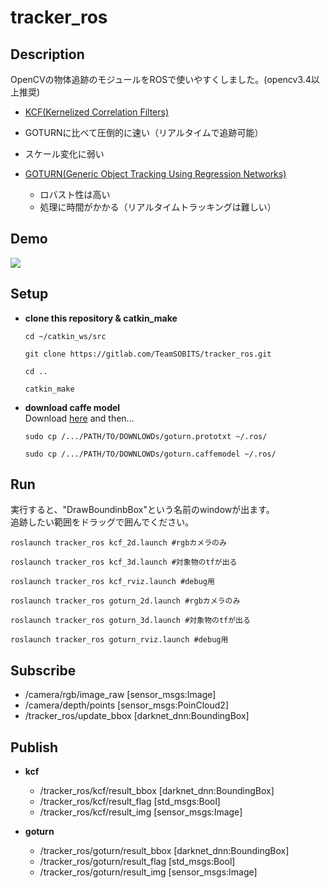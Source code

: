 # tracker_ros

## Description
OpenCVの物体追跡のモジュールをROSで使いやすくしました。(opencv3.4以上推奨)

- [KCF(Kernelized Correlation Filters)](https://www.slideshare.net/hitoshinishimura75/kcf-75287109)
 - GOTURNに比べて圧倒的に速い（リアルタイムで追跡可能）
 - スケール変化に弱い

- [GOTURN(Generic Object Tracking Using Regression Networks)](https://qiita.com/nonbiri15/items/ca3d43acea0ccd43d412#goturn-tracker)  
  - ロバスト性は高い
  - 処理に時間がかかる（リアルタイムトラッキングは難しい）

## Demo  
![](gif/demo.gif)

## Setup
- **clone this repository & catkin_make**
  ```
  cd ~/catkin_ws/src

  git clone https://gitlab.com/TeamSOBITS/tracker_ros.git

  cd ..

  catkin_make
  ```

- **download caffe model**  
  Download [here](https://github.com/Mogball/goturn-files)
  and then...  
  ```
  sudo cp /.../PATH/TO/DOWNLOWDs/goturn.prototxt ~/.ros/

  sudo cp /.../PATH/TO/DOWNLOWDs/goturn.caffemodel ~/.ros/
  ```

## Run
実行すると、"DrawBoundinbBox"という名前のwindowが出ます。  
追跡したい範囲をドラッグで囲んでください。

```
roslaunch tracker_ros kcf_2d.launch #rgbカメラのみ
```
```
roslaunch tracker_ros kcf_3d.launch #対象物のtfが出る
```
```
roslaunch tracker_ros kcf_rviz.launch #debug用
```
```
roslaunch tracker_ros goturn_2d.launch #rgbカメラのみ
```
```
roslaunch tracker_ros goturn_3d.launch #対象物のtfが出る
```
```
roslaunch tracker_ros goturn_rviz.launch #debug用
```

## Subscribe
- /camera/rgb/image_raw [sensor_msgs:Image]
- /camera/depth/points [sensor_msgs:PoinCloud2]
- /tracker_ros/update_bbox [darknet_dnn:BoundingBox]

## Publish
- **kcf**
  - /tracker_ros/kcf/result_bbox [darknet_dnn:BoundingBox]
  - /tracker_ros/kcf/result_flag [std_msgs:Bool]
  - /tracker_ros/kcf/result_img [sensor_msgs:Image]

- **goturn**
  - /tracker_ros/goturn/result_bbox [darknet_dnn:BoundingBox]
  - /tracker_ros/goturn/result_flag [std_msgs:Bool]
  - /tracker_ros/goturn/result_img [sensor_msgs:Image]
